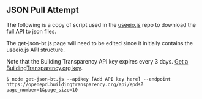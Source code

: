 ## JSON Pull Attempt

The following is a copy of script used in the [useeio.js](https://github.com/modelearth/useeio.js) repo to download the full API to json files.

The get-json-bt.js page will need to be edited since it initially contains the useeio.js API structure.

Note that the Building Transparency API key expires every 3 days. [Get a BuildingTransparency.org key](https://model.earth/OpenFootprint/products/).

```
$ node get-json-bt.js --apikey [Add API key here] --endpoint https://openepd.buildingtransparency.org/api/epds?page_number=1&page_size=10
```
